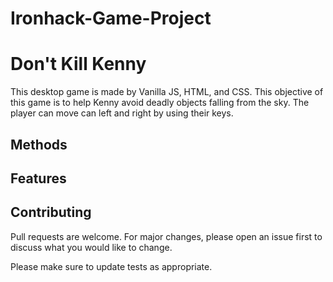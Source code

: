 # Ironhack-Game-Project

# Don't Kill Kenny

This desktop game is made by Vanilla JS, HTML, and CSS. This objective of this game is to help Kenny avoid deadly objects falling from the sky. The player can move can left and right by using their keys.

## Methods

## Features

## Contributing

Pull requests are welcome. For major changes, please open an issue first to discuss what you would like to change.

Please make sure to update tests as appropriate.
